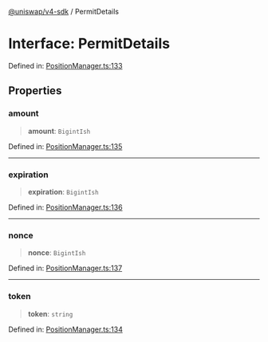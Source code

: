 [@uniswap/v4-sdk](../overview.md) / PermitDetails

# Interface: PermitDetails

Defined in: [PositionManager.ts:133](https://github.com/Uniswap/sdks/blob/c1c9f64f11640c79a680f539823458931629e6ed/sdks/v4-sdk/src/PositionManager.ts#L133)

## Properties

### amount

> **amount**: `BigintIsh`

Defined in: [PositionManager.ts:135](https://github.com/Uniswap/sdks/blob/c1c9f64f11640c79a680f539823458931629e6ed/sdks/v4-sdk/src/PositionManager.ts#L135)

***

### expiration

> **expiration**: `BigintIsh`

Defined in: [PositionManager.ts:136](https://github.com/Uniswap/sdks/blob/c1c9f64f11640c79a680f539823458931629e6ed/sdks/v4-sdk/src/PositionManager.ts#L136)

***

### nonce

> **nonce**: `BigintIsh`

Defined in: [PositionManager.ts:137](https://github.com/Uniswap/sdks/blob/c1c9f64f11640c79a680f539823458931629e6ed/sdks/v4-sdk/src/PositionManager.ts#L137)

***

### token

> **token**: `string`

Defined in: [PositionManager.ts:134](https://github.com/Uniswap/sdks/blob/c1c9f64f11640c79a680f539823458931629e6ed/sdks/v4-sdk/src/PositionManager.ts#L134)
